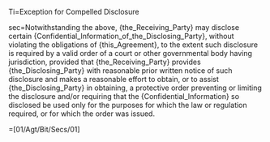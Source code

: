 Ti=Exception for Compelled Disclosure

sec=Notwithstanding the above, {the_Receiving_Party} may disclose certain {Confidential_Information_of_the_Disclosing_Party}, without violating the obligations of {this_Agreement}, to the extent such disclosure is required by a valid order of a court or other governmental body having jurisdiction, provided that {the_Receiving_Party} provides {the_Disclosing_Party} with reasonable prior written notice of such disclosure and makes a reasonable effort to obtain, or to assist {the_Disclosing_Party} in obtaining, a protective order preventing or limiting the disclosure and/or requiring that the {Confidential_Information} so disclosed be used only for the purposes for which the law or regulation required, or for which the order was issued.

=[01/Agt/Bit/Secs/01]
